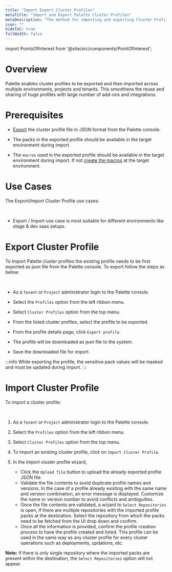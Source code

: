 ```yaml
---
title: "Import Export Cluster Profiles"
metaTitle: "Import and Export Palette Cluster Profiles"
metaDescription: "The method for importing and exporting Cluster Profile on Spectro Cloud"
icon: ""
hideToC: true
fullWidth: false
---
```





import PointsOfInterest from '@site/src/components/PointOfInterest';


# Overview
Palette enables cluster profiles to be exported and then imported across multiple environments, projects and tenants. This smoothens the reuse and sharing of huge profiles with large number of add-ons and integrations. 

# Prerequisites

* [Export](/cluster-profiles/cluster-profile-import-export#exportclusterprofile) the cluster profile file in JSON format from the Palette console.


* The packs in the exported profile should be available in the target environment during import.


* The `macros` used in the exported profile should be available in the target environment during import. If not [create the macros](/clusters/cluster-management/macros#createyourmacro) at the target environment.

# Use Cases


The Export/Import Cluster Profile use cases:

<br />

* Export / Import use case is most suitable for different environments like stage & dev saas setups.

# Export Cluster Profile

To Import Palette cluster profiles the existing profile needs to be first exported as json file from the Palette console. To export follow the steps as below:

<br />

* As a `Tenant` or `Project` administrator login to the Palette console. 


* Select the `Profiles` option from the left ribbon menu.


* Select `Cluster Profiles` option from the top menu.


* From the listed cluster profiles, select the profile to be exported.


* From the profile details page, click `Export profile`.


* The profile will be downloaded as json file to the system.


* Save the downloaded file for import.

:::info
While exporting the profile, the sensitive pack values will be masked and must be updated during import.
:::

# Import Cluster Profile


To import a cluster profile:

<br />

1. As a `Tenant` or `Project`  administrator login to the Palette console. 


2. Select the `Profiles` option from the left ribbon menu.


3. Select `Cluster Profiles` option from the top menu.


4. To import an existing cluster profile, click on `Import Cluster Profile`.


5. In the import cluster profile wizard, 
   * Click the `Upload file` button to upload the already exported profile JSON file.
   * Validate the file contents to avoid duplicate profile names and versions. In the case of a profile already existing with the same name and version combination, an error message is displayed. Customize the name or version number to avoid conflicts and ambiguities. 
   * Once the file contents are validated, a wizard to `Select Repositories` is open, If there are multiple repositories  with the imported profile packs at the destination. Select the repository from which the packs need to be fetched from the UI drop down and confirm. 
   * Once all the information is provided, confirm the profile creation process to have the profile created and listed. This profile can be used in the same way as any cluster profile for every cluster  operations such as deployments, updations, etc.

**Note:** If there is only single repository where the imported packs are present within the destination, the `Select Repositories` option will not appear. 

<br />
<br />
